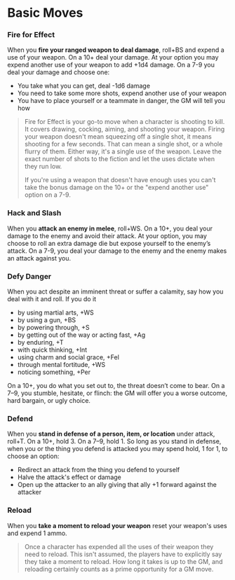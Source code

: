 <!-- Do NOT edit this file directly. It is compiled from pages in the "source" directory. -->
# Basic Moves

### Fire for Effect

When you **fire your ranged weapon to deal damage**, roll+BS and expend a use of your weapon. On a 10+ deal your damage. At your option you may expend another use of your weapon to add +1d4 damage. On a 7-9 you deal your damage and choose one:

*   You take what you can get, deal -1d6 damage
*   You need to take some more shots, expend another use of your weapon
*   You have to place yourself or a teammate in danger, the GM will tell you how

> Fire for Effect is your go-to move when a character is shooting to kill. It covers drawing, cocking, aiming, and shooting your weapon. Firing your weapon doesn't mean squeezing off a single shot, it means shooting for a few seconds. That can mean a single shot, or a whole flurry of them. Either way, it's a single use of the weapon. Leave the exact number of shots to the fiction and let the uses dictate when they run low.
> 
> If you're using a weapon that doesn't have enough uses you can't take the bonus damage on the 10+ or the "expend another use" option on a 7-9.

### Hack and Slash

When you **attack an enemy in melee**, roll+WS. On a 10+, you deal your damage to the enemy and avoid their attack. At your option, you may choose to roll an extra damage die but expose yourself to the enemy’s attack. On a 7-9, you deal your damage to the enemy and the enemy makes an attack against you.

### Defy Danger

When you act despite an imminent threat or suffer a calamity, say how you deal with it and roll. If you do it

*   by using martial arts, +WS
*   by using a gun, +BS
*   by powering through, +S
*   by getting out of the way or acting fast, +Ag
*   by enduring, +T
*   with quick thinking, +Int
*   using charm and social grace, +Fel
*   through mental fortitude, +WS
*   noticing something, +Per

On a 10+, you do what you set out to, the threat doesn’t come to bear. On a 7–9, you stumble, hesitate, or flinch: the GM will offer you a worse outcome, hard bargain, or ugly choice.

### Defend

When you **stand in defense of a person, item, or location** under attack, roll+T. On a 10+, hold 3\. On a 7–9, hold 1\. So long as you stand in defense, when you or the thing you defend is attacked you may spend hold, 1 for 1, to choose an option:

*   Redirect an attack from the thing you defend to yourself
*   Halve the attack's effect or damage
*   Open up the attacker to an ally giving that ally +1 forward against the attacker

### Reload

When you **take a moment to reload your weapon** reset your weapon's uses and expend 1 ammo.

> Once a character has expended all the uses of their weapon they need to reload. This isn't assumed, the players have to explicitly say they take a moment to reload. How long it takes is up to the GM, and reloading certainly counts as a prime opportunity for a GM move.